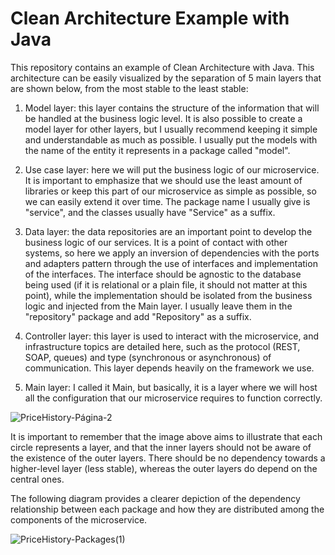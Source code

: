 # Clean Architecture Example with Java

This repository contains an example of Clean Architecture with Java. This architecture can be easily visualized by the separation of 5 main layers that are shown below, from the most stable to the least stable:

1. Model layer: this layer contains the structure of the information that will be handled at the business logic level. It is also possible to create a model layer for other layers, but I usually recommend keeping it simple and understandable as much as possible. I usually put the models with the name of the entity it represents in a package called "model".

2. Use case layer: here we will put the business logic of our microservice. It is important to emphasize that we should use the least amount of libraries or keep this part of our microservice as simple as possible, so we can easily extend it over time. The package name I usually give is "service", and the classes usually have "Service" as a suffix.

3. Data layer: the data repositories are an important point to develop the business logic of our services. It is a point of contact with other systems, so here we apply an inversion of dependencies with the ports and adapters pattern through the use of interfaces and implementation of the interfaces. The interface should be agnostic to the database being used (if it is relational or a plain file, it should not matter at this point), while the implementation should be isolated from the business logic and injected from the Main layer. I usually leave them in the "repository" package and add "Repository" as a suffix.

4. Controller layer: this layer is used to interact with the microservice, and infrastructure topics are detailed here, such as the protocol (REST, SOAP, queues) and type (synchronous or asynchronous) of communication. This layer depends heavily on the framework we use.

5. Main layer: I called it Main, but basically, it is a layer where we will host all the configuration that our microservice requires to function correctly.

![PriceHistory-Página-2](https://user-images.githubusercontent.com/60867448/235045868-7240570d-1ede-45e6-a143-398b119c44ec.jpg)

It is important to remember that the image above aims to illustrate that each circle represents a layer, and that the inner layers should not be aware of the existence of the outer layers. There should be no dependency towards a higher-level layer (less stable), whereas the outer layers do depend on the central ones.

The following diagram provides a clearer depiction of the dependency relationship between each package and how they are distributed among the components of the microservice.

![PriceHistory-Packages(1)](https://user-images.githubusercontent.com/60867448/235050008-ad214dc6-ca9f-42e4-be3e-ac490a08ea7d.jpg)

